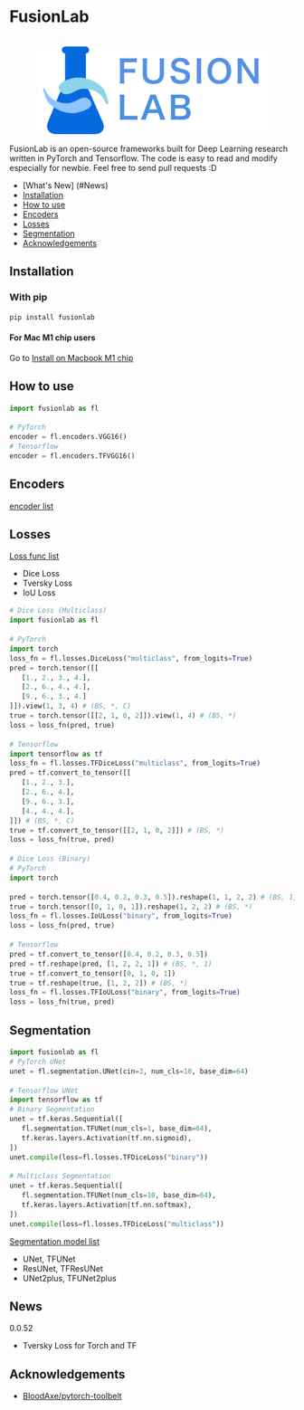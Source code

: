 # FusionLab

<p align="center">
    <br>
    <img src="assets/imgs/fusionlab_banner.png" width="400"/>
    <br>
<p>

FusionLab is an open-source frameworks built for Deep Learning research written in PyTorch and Tensorflow. The code is easy to read and modify 
especially for newbie. Feel free to send pull requests :D

* [What's New] (#News)
* [Installation](#Installation)
* [How to use](#How-to-use)
* [Encoders](#Encoders)
* [Losses](#Losses)
* [Segmentation](#Segmentation)
* [Acknowledgements](#Acknowledgements)

## Installation

### With pip

```bash
pip install fusionlab
```

#### For Mac M1 chip users
Go to [Install on Macbook M1 chip](./configs/Install%20on%20Macbook%20M1.md) 

## How to use

```python
import fusionlab as fl

# PyTorch
encoder = fl.encoders.VGG16()
# Tensorflow
encoder = fl.encoders.TFVGG16()

```

## Encoders

[encoder list](fusionlab/encoders/README.md)

## Losses

[Loss func list](fusionlab/losses/README.md)
* Dice Loss
* Tversky Loss
* IoU Loss


```python
# Dice Loss (Multiclass)
import fusionlab as fl

# PyTorch
import torch
loss_fn = fl.losses.DiceLoss("multiclass", from_logits=True)
pred = torch.tensor([[
   [1., 2., 3., 4.],
   [2., 6., 4., 4.],
   [9., 6., 3., 4.]
]]).view(1, 3, 4) # (BS, *, C)
true = torch.tensor([[2, 1, 0, 2]]).view(1, 4) # (BS, *)
loss = loss_fn(pred, true)

# Tensorflow
import tensorflow as tf
loss_fn = fl.losses.TFDiceLoss("multiclass", from_logits=True)
pred = tf.convert_to_tensor([[
   [1., 2., 3.],
   [2., 6., 4.],
   [9., 6., 3.],
   [4., 4., 4.],
]]) # (BS, *, C)
true = tf.convert_to_tensor([[2, 1, 0, 2]]) # (BS, *)
loss = loss_fn(true, pred)

# Dice Loss (Binary)
# PyTorch
import torch

pred = torch.tensor([0.4, 0.2, 0.3, 0.5]).reshape(1, 1, 2, 2) # (BS, 1, *)
true = torch.tensor([0, 1, 0, 1]).reshape(1, 2, 2) # (BS, *)
loss_fn = fl.losses.IoULoss("binary", from_logits=True)
loss = loss_fn(pred, true)

# Tensorflow
pred = tf.convert_to_tensor([0.4, 0.2, 0.3, 0.5])
pred = tf.reshape(pred, [1, 2, 2, 1]) # (BS, *, 1)
true = tf.convert_to_tensor([0, 1, 0, 1])
true = tf.reshape(true, [1, 2, 2]) # (BS, *)
loss_fn = fl.losses.TFIoULoss("binary", from_logits=True)
loss = loss_fn(true, pred)


```

## Segmentation

```python
import fusionlab as fl
# PyTorch UNet
unet = fl.segmentation.UNet(cin=3, num_cls=10, base_dim=64)

# Tensorflow UNet
import tensorflow as tf
# Binary Segmentation
unet = tf.keras.Sequential([
   fl.segmentation.TFUNet(num_cls=1, base_dim=64),
   tf.keras.layers.Activation(tf.nn.sigmoid),
])
unet.compile(loss=fl.losses.TFDiceLoss("binary"))

# Multiclass Segmentation
unet = tf.keras.Sequential([
   fl.segmentation.TFUNet(num_cls=10, base_dim=64),
   tf.keras.layers.Activation(tf.nn.softmax),
])
unet.compile(loss=fl.losses.TFDiceLoss("multiclass"))
```

[Segmentation model list](fusionlab/segmentation/README.md)

* UNet, TFUNet
* ResUNet, TFResUNet
* UNet2plus, TFUNet2plus

## News

0.0.52

* Tversky Loss for Torch and TF

## Acknowledgements

* [BloodAxe/pytorch-toolbelt](https://github.com/BloodAxe/pytorch-toolbelt)